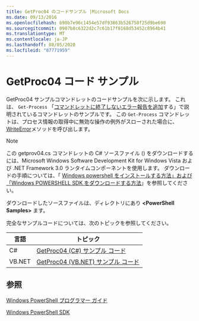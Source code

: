 ```yaml
---
title: GetProc04 のコードサンプル |Microsoft Docs
ms.date: 09/13/2016
ms.openlocfilehash: b90b7e96c1454e57df93863b526758f25d9be690
ms.sourcegitcommit: 0907b8c6322d2c7c61b17f8168d53452c8964b41
ms.translationtype: MT
ms.contentlocale: ja-JP
ms.lasthandoff: 08/05/2020
ms.locfileid: "87771959"
---
```

# <a name="getproc04-code-samples"></a>GetProc04 コード サンプル

GetProc04 サンプルコマンドレットのコードサンプルを次に示します。 これは、 `Get-Process` 「[コマンドレットに終了しないエラー報告を追加](../cmdlet/adding-non-terminating-error-reporting-to-your-cmdlet.md)する」で説明されているコマンドレットのサンプルです。 この `Get-Process` コマンドレットは、プロセス情報の取得中に無効な操作の例外がスローされた場合に、 [WriteError](/dotnet/api/System.Management.Automation.Cmdlet.WriteError)メソッドを呼び出します。

> [!NOTE]
> この getprov04.cs コマンドレットの C# ソースファイル () をダウンロードするには、Microsoft Windows Software Development Kit for Windows Vista および .NET Framework 3.0 ランタイムコンポーネントを使用します。 ダウンロードの手順については、「 [Windows powershell をインストールする方法」および「Windows POWERSHELL SDK をダウンロードする方法](/powershell/scripting/developer/installing-the-windows-powershell-sdk)」を参照してください。
>
> ダウンロードしたソースファイルは、ディレクトリにあり **\<PowerShell Samples>** ます。

完全なサンプルコードについては、次のトピックを参照してください。

|言語|トピック|
|--------------|-----------|
|C#|[GetProc04 (C#) サンプル コード](./getproc04-csharp-sample-code.md)|
|VB.NET|[GetProc04 (VB.NET) サンプル コード](./getproc04-vb-net-sample-code.md)|

## <a name="see-also"></a>参照

[Windows PowerShell プログラマー ガイド](./windows-powershell-programmer-s-guide.md)

[Windows PowerShell SDK](../windows-powershell-reference.md)
